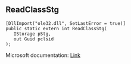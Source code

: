 ## ReadClassStg

```
[DllImport("ole32.dll", SetLastError = true)]
public static extern int ReadClassStg(
   IStorage pStg,
   out Guid pclsid
);
```

Microsoft documentation: [Link](https://learn.microsoft.com/en-us/windows/win32/api/coml2api/nf-coml2api-readclassstg)
